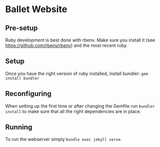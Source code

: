 # Ballet Website

## Pre-setup

Ruby development is best done with rbenv. Make sure you install it (see <https://github.com/rbenv/rbenv>) and the most recent ruby.

## Setup

Once you have the right version of ruby installed, install bundler: `gem install bundler`

## Reconfiguring

When setting up the first time or after changing the Gemfile run `bundler install` to make sure that all the right dependencies are in place.

## Running

To run the webserver simply `bundle exec jekyll serve`.
